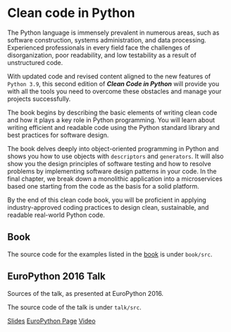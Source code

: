 
# Clean code in Python 

The Python language is immensely prevalent in numerous areas, such as software construction, systems administration, and data processing. Experienced professionals in every field face the challenges of disorganization, poor readability, and low testability as a result of unstructured code.

With updated code and revised content aligned to the new features of ``Python 3.9``, this second edition of ***Clean Code in Python*** will provide you with all the tools you need to overcome these obstacles and manage your projects successfully.

The book begins by describing the basic elements of writing clean code and how it plays a key role in Python programming. You will learn about writing efficient and readable code using the Python standard library and best practices for software design.

The book delves deeply into object-oriented programming in Python and shows you how to use objects with ``descriptors`` and ``generators``. It will also show you the design principles of software testing and how to resolve problems by implementing software design patterns in your code. In the final chapter, we break down a monolithic application into a microservices based one starting from the code as the basis for a solid platform.

By the end of this clean code book, you will be proficient in applying industry-approved coding practices to design clean, sustainable, and readable real-world Python code.

## Book

The source code for the examples listed in the
[book](https://www.amazon.com/Clean-Code-Python-maintainable-efficient/dp/1800560214/ref=sr_1_1?dchild=1&keywords=Clean+Code+in+Python+Second+Edition&qid=1609218665&sr=8-1)
is under ``book/src``.

## EuroPython 2016 Talk

Sources of the talk, as presented at EuroPython 2016.

The source code of the talk is under ``talk/src``.

[Slides](https://speakerdeck.com/rmariano/clean-code-in-python)
[EuroPython Page](https://ep2016.europython.eu/conference/talks/clean-code-in-python)
[Video](https://www.youtube.com/watch?v=7ADbOHW1dTA)

